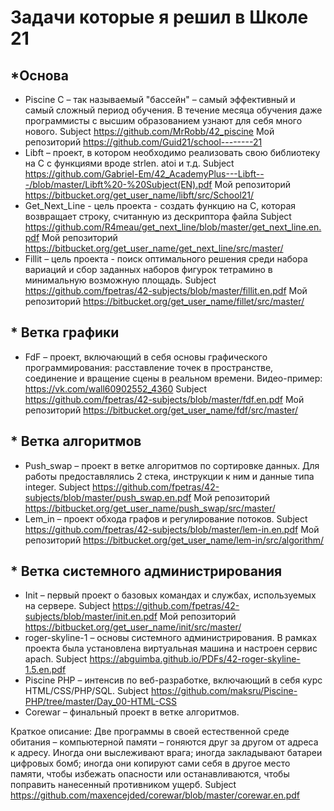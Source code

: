 # Задачи которые я решил в Школе 21
## *Основа
- Piscine С – так называемый "бассейн" – самый эффективный и самый сложный период обучения. В течение месяца обучения даже программисты с высшим образованием узнают для себя много нового. 
Subject https://github.com/MrRobb/42_piscine
Мой репозиторий https://github.com/Guid21/school--------21
- Libft – проект, в котором необходимо реализовать свою библиотеку на C с функциями вроде strlen. atoi и т.д.
Subject https://github.com/Gabriel-Em/42_AcademyPlus---Libft---/blob/master/Libft%20-%20Subject(EN).pdf
Мой репозиторий 
https://bitbucket.org/get_user_name/libft/src/School21/
- Get_Next_Line - цель проекта - создать функцию на С, которая возвращает строку, считанную из дескриптора файла
Subject https://github.com/R4meau/get_next_line/blob/master/get_next_line.en.pdf
Мой репозиторий https://bitbucket.org/get_user_name/get_next_line/src/master/
- Fillit – цель проекта - поиск оптимального решения среди набора вариаций и сбор заданных наборов фигурок тетрамино в минимальную возможную площадь. 
Subject https://github.com/fpetras/42-subjects/blob/master/fillit.en.pdf
Мой репозиторий https://bitbucket.org/get_user_name/fillet/src/master/
## * Ветка графики
- FdF – проект, включающий в себя основы графического программирования: расставление точек в пространстве, соединение и вращение сцены в реальном времени. Видео-пример: https://vk.com/wall60902552_4360
Subject https://github.com/fpetras/42-subjects/blob/master/fdf.en.pdf
Мой репозиторий https://bitbucket.org/get_user_name/fdf/src/master/
## * Ветка алгоритмов
- Push_swap – проект в ветке алгоритмов по сортировке данных. Для работы предоставлялись 2 стека, инструкции к ним и данные типа integer.
Subject https://github.com/fpetras/42-subjects/blob/master/push_swap.en.pdf
Мой репозиторий https://bitbucket.org/get_user_name/push_swap/src/master/
- Lem_in – проект обхода графов и регулирование потоков. 
Subject https://github.com/fpetras/42-subjects/blob/master/lem-in.en.pdf
Мой репозиторий https://bitbucket.org/get_user_name/lem-in/src/algorithm/
## * Ветка системного администрирования
- Init – первый проект о базовых командах и службах, используемых на сервере.
Subject https://github.com/fpetras/42-subjects/blob/master/init.en.pdf
Мой репозиторий https://bitbucket.org/get_user_name/init/src/master/
- roger-skyline-1 – основы системного администрирования. В рамках проекта была установлена виртуальная машина и настроен сервис apach.
Subject https://abguimba.github.io/PDFs/42-roger-skyline-1.5.en.pdf
- Piscine PHP – интенсив по веб-разработке, включающий в себя курс HTML/CSS/PHP/SQL.
Subject https://github.com/maksru/Piscine-PHP/tree/master/Day_00-HTML-CSS
- Corewar – финальный проект в ветке алгоритмов. 

Краткое описание:
Две программы в своей естественной среде обитания – компьютерной памяти – гоняются друг за 
другом от адреса к адресу. Иногда они выслеживают врага; иногда закладывают батареи цифровых 
бомб; иногда они копируют сами себя в другое место памяти, чтобы избежать опасности или 
останавливаются, чтобы поправить нанесенный противником ущерб. 
Subject https://github.com/maxencejded/corewar/blob/master/corewar.en.pdf
